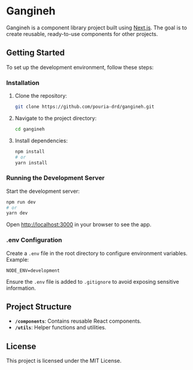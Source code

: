 # Gangineh

Gangineh is a component library project built using [Next.js](https://nextjs.org). The goal is to create reusable, ready-to-use components for other projects.

## Getting Started

To set up the development environment, follow these steps:

### Installation

1. Clone the repository:
    ```bash
    git clone https://github.com/pouria-drd/gangineh.git
    ```
2. Navigate to the project directory:
    ```bash
    cd gangineh
    ```
3. Install dependencies:
    ```bash
    npm install
    # or
    yarn install
    ```

### Running the Development Server

Start the development server:

```bash
npm run dev
# or
yarn dev
```

Open [http://localhost:3000](http://localhost:3000) in your browser to see the app.

### .env Configuration

Create a `.env` file in the root directory to configure environment variables. Example:

```env
NODE_ENV=development
```

Ensure the `.env` file is added to `.gitignore` to avoid exposing sensitive information.

## Project Structure

-   **`/components`**: Contains reusable React components.
-   **`/utils`**: Helper functions and utilities.

## License

This project is licensed under the MIT License.
